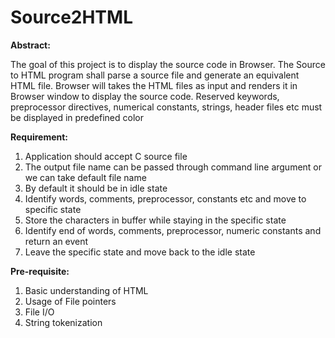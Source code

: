 # Source2HTML
**Abstract:**

The goal of this project is to display the source code in Browser. The Source to HTML program shall parse a source file and generate an equivalent HTML file. Browser will takes the HTML files as input and renders it in Browser window to display the source code. Reserved keywords, preprocessor directives, numerical constants, strings, header files etc must be displayed in predefined color

**Requirement:**
1. Application should accept C source file
2. The output file name can be passed through command line argument or we can take default file name
3. By default it should be in idle state 
4. Identify words, comments, preprocessor, constants etc and move to specific state
5. Store the characters in buffer while staying in the specific state
6. Identify end of words, comments, preprocessor, numeric constants and return an event
7. Leave the specific state and move back to the idle state

**Pre-requisite:**
1. Basic understanding of HTML
2. Usage of File pointers
3. File I/O
4. String tokenization
